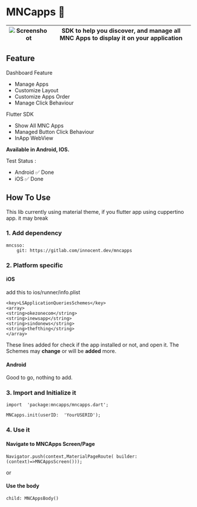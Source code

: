 # MNCapps 📱
| ![Screenshoot](https://firebasestorage.googleapis.com/v0/b/mnc-apps-libs.appspot.com/o/assets%2FSimulator%20Screen%20Shot%20-%20iPhone%20X%20-%202021-02-10%20at%2011.18.11.jpg?alt=media) | SDK to help you discover, and manage all MNC Apps to display it on your application |
|--|--|

## Feature 
Dashboard Feature
-   Manage Apps
-   Customize Layout
-   Customize Apps Order
-   Manage Click Behaviour

Flutter SDK
-  Show All MNC Apps 
-  Managed Button Click Behaviour
-  InApp WebView

**Available in Android, IOS.**

Test Status :

-   Android ✅ Done
-   iOS ✅ Done

##  How To Use 
This lib currently using material theme, if you flutter app using cuppertino app. it may break

### [](#1-add-dependency)1. Add dependency

	mncsso:
	    git: https://gitlab.com/innocent.dev/mncapps
		
### [](#1-platform-spec)2. Platform specific
#### iOS
add this to ios/runner/info.plist

    <key>LSApplicationQueriesSchemes</key>
    <array>
    <string>okezonecom</string>
    <string>inewsapp</string>
    <string>sindonews</string>
    <string>thefthing</string>
    </array>
These lines added for check  if the app installed or not, and open it.
The Schemes may **change** or will be **added** more.
#### Android
Good to go, nothing to add.
### [](#3-init)3. Import and Initialize it

	import  'package:mncapps/mncapps.dart';
	
	MNCapps.init(userID:  'YourUSERID');

### [](#4-init)4. Use it
#### Navigate to MNCApps Screen/Page

    Navigator.push(context,MaterialPageRoute( builder: (context)=>MNCAppsScreen()));

or
#### Use the body 
	child: MNCAppsBody()